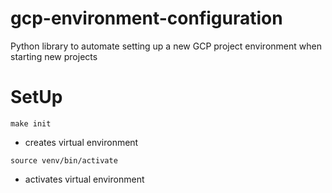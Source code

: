 # gcp-environment-configuration
Python library to automate setting up a new GCP project environment when starting new projects

# SetUp

`make init`
- creates virtual environment

`source venv/bin/activate`
- activates virtual environment

